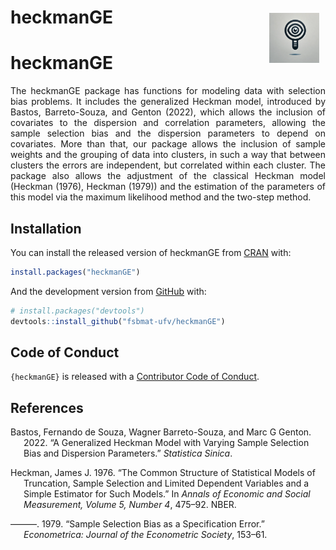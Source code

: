 
<!-- README.md is generated from README.Rmd. Please edit that file -->

# heckmanGE <a href='https://fsbmat-ufv.github.io/heckmanGE/'><img src='man/figures/logo.png' align="right" height="80" style="margin:10px;" /></a>

# heckmanGE

<!-- badges: start -->
<!-- badges: end -->
<p style="text-align: justify;">
The heckmanGE package has functions for modeling data with selection
bias problems. It includes the generalized Heckman model, introduced by
Bastos, Barreto-Souza, and Genton (2022), which allows the inclusion of
covariates to the dispersion and correlation parameters, allowing the
sample selection bias and the dispersion parameters to depend on
covariates. More than that, our package allows the inclusion of sample
weights and the grouping of data into clusters, in such a way that
between clusters the errors are independent, but correlated within each
cluster. The package also allows the adjustment of the classical Heckman
model (Heckman (1976), Heckman (1979)) and the estimation of the
parameters of this model via the maximum likelihood method and the
two-step method.
</p>

## Installation

You can install the released version of heckmanGE from
[CRAN](https://CRAN.R-project.org) with:

``` r
install.packages("heckmanGE")
```

And the development version from [GitHub](https://github.com/) with:

``` r
# install.packages("devtools")
devtools::install_github("fsbmat-ufv/heckmanGE")
```

## Code of Conduct

`{heckmanGE}` is released with a [Contributor Code of
Conduct](https://contributor-covenant.org/version/2/0/CODE_OF_CONDUCT.html).

## References

<div id="refs" class="references csl-bib-body hanging-indent"
entry-spacing="0">

<div id="ref-bastosBarreto" class="csl-entry">

Bastos, Fernando de Souza, Wagner Barreto-Souza, and Marc G Genton.
2022. “A Generalized Heckman Model with Varying Sample Selection Bias
and Dispersion Parameters.” *Statistica Sinica*.

</div>

<div id="ref-heckman1976common" class="csl-entry">

Heckman, James J. 1976. “The Common Structure of Statistical Models of
Truncation, Sample Selection and Limited Dependent Variables and a
Simple Estimator for Such Models.” In *Annals of Economic and Social
Measurement, Volume 5, Number 4*, 475–92. NBER.

</div>

<div id="ref-heckman1979sample" class="csl-entry">

———. 1979. “Sample Selection Bias as a Specification Error.”
*Econometrica: Journal of the Econometric Society*, 153–61.

</div>

</div>
